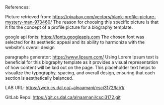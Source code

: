 References:

Picture retrieved from: https://pixabay.com/vectors/blank-profile-picture-mystery-man-973460/ 
The reason for choosing this specific picture is that it fits the concept of a profile picture for a biography template.

google api fonts: https://fonts.googleapis.com
The chosen font was selected for its aesthetic appeal and its ability to harmonize with the website's overall design

paragraphs generator: https://www.lipsum.com/
Using Lorem Ipsum text is beneficial for this biography template as it provides a visual representation of how content will be laid out on the page. This placeholder text helps to visualize the typography, spacing, and overall design, ensuring that each section is aesthetically balanced.

LAB URL: 
https://web.cs.dal.ca/~alnaamani/csci3172/lab1/

GitLab Repo: 
https://git.cs.dal.ca/alnaamani/csci3172.git